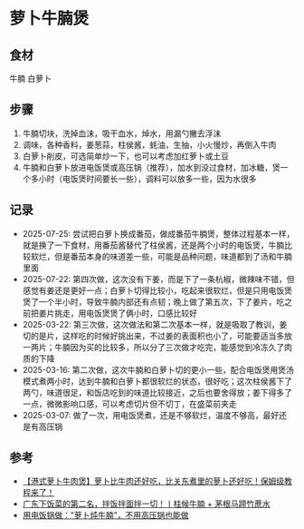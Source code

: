 # 萝卜牛腩煲

## 食材

牛腩 白萝卜

## 步骤

1. 牛腩切块，洗掉血沫，吸干血水，焯水，用漏勺撇去浮沫
2. 调味，各种香料，姜葱蒜，柱侯酱，蚝油，生抽，小火慢炒，再倒入牛肉
3. 白萝卜削皮，可选简单炒一下，也可以考虑加红萝卜或土豆
4. 牛腩和白萝卜放进电饭煲或高压锅（推荐），加水到没过食材，加冰糖，煲一个多小时（电饭煲时间要长一些），调料可以放多一些，因为水很多

## 记录

- 2025-07-25: 尝试把白萝卜换成番茄，做成番茄牛腩煲，整体过程基本一样，就是换了一下食材，用番茄酱替代了柱侯酱，还是两个小时的电饭煲，牛腩比较软烂，但是番茄本身的味道差一些，可能是品种问题，味道都到了汤和牛腩里面
- 2025-07-22: 第四次做，这次没有下姜，而是下了一条杭椒，微辣味不错，但感觉有姜还是更好一点；白萝卜切得比较小，吃起来很软烂，但是只用电饭煲煲了一个半小时，导致牛腩内部还有点韧；晚上做了第五次，下了姜片，吃之前把姜片挑走，用电饭煲煲了俩小时，口感比较好
- 2025-03-22: 第三次做，这次做法和第二次基本一样，就是吸取了教训，姜切的是片，这样吃的时候好挑出来，不过姜的表面积也小了，可能要适当多放一两片；牛腩因为买的比较多，所以分了三次做才吃完，能感觉到冷冻久了肉质的下降
- 2025-03-16: 第二次做，这次牛腩和白萝卜切的更小一些，配合电饭煲用煲汤模式煮两小时，达到牛腩和白萝卜都很软烂的状态，很好吃；这次柱侯酱下了两勺，味道很足，和饭店吃到的味道比较接近，之后也要舍得放；姜下得多了一点，微微影响口感，可以考虑切片但不切丁，在盛菜前夹走
- 2025-03-07: 做了一次，用电饭煲煮，还是不够软烂，温度不够高，最好还是有高压锅

## 参考

- [【港式萝卜牛肉煲】萝卜比牛肉还好吃，比关东煮里的萝卜还好吃！保姆级教程来了！](https://www.bilibili.com/video/BV14A2RYpEEA/)
- [广东下饭菜的第二名，拌饭拌面拌一切！丨柱候牛腩 + 茅根马蹄竹蔗水](https://www.bilibili.com/video/BV12C4y1W7ox/)
- [用电饭锅做："萝卜炖牛腩"，不用高压锅也能做](https://www.bilibili.com/video/BV12b411q7yw/)
